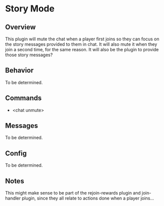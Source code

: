 # Story Mode

## Overview

This plugin will mute the chat when a player first joins so they can focus on the story messages provided to them in chat. It will also mute it when they join a second time, for the same reason. It will also be the plugin to provide those story messages?

## Behavior

To be determined.

## Commands

- \<chat unmute\>

## Messages

To be determined.

## Config

To be determined.

## Notes

This might make sense to be part of the rejoin-rewards plugin and join-handler plugin, since they all relate to actions done when a player joins...
